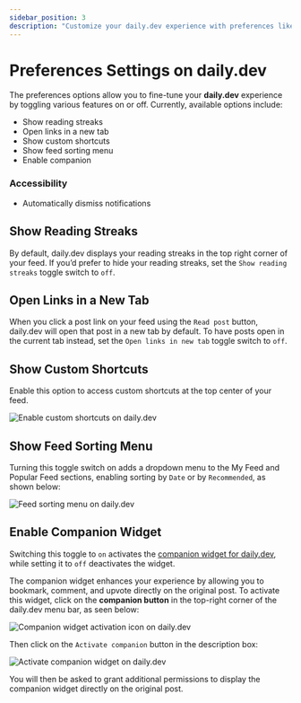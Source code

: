```yaml
---
sidebar_position: 3
description: "Customize your daily.dev experience with preferences like reading streaks, link behavior, and companion widget for a personalized feed."
---
```


# Preferences Settings on daily.dev

The preferences options allow you to fine-tune your **daily.dev** experience by toggling various features on or off. Currently, available options include:

- Show reading streaks
- Open links in a new tab
- Show custom shortcuts
- Show feed sorting menu
- Enable companion

### Accessibility
- Automatically dismiss notifications

## Show Reading Streaks

By default, daily.dev displays your reading streaks in the top right corner of your feed. If you’d prefer to hide your reading streaks, set the `Show reading streaks` toggle switch to `off`.

## Open Links in a New Tab

When you click a post link on your feed using the `Read post` button, daily.dev will open that post in a new tab by default. To have posts open in the current tab instead, set the `Open links in new tab` toggle switch to `off`.

## Show Custom Shortcuts

Enable this option to access custom shortcuts at the top center of your feed.

![Enable custom shortcuts on daily.dev](https://daily-now-res.cloudinary.com/image/upload/v1724399755/docs-v2/dfd3d9aa-1cec-4d0d-b340-0913c8b9ea6b.png)

## Show Feed Sorting Menu

Turning this toggle switch on adds a dropdown menu to the My Feed and Popular Feed sections, enabling sorting by `Date` or by `Recommended`, as shown below:

![Feed sorting menu on daily.dev](https://daily-now-res.cloudinary.com/image/upload/v1724399859/docs-v2/ea9b06cd-b59c-4ccb-a420-cda7bba7e75e.png)

## Enable Companion Widget

Switching this toggle to `on` activates the [companion widget for daily.dev](https://docs.daily.dev/docs/key-features/the-companion), while setting it to `off` deactivates the widget.

The companion widget enhances your experience by allowing you to bookmark, comment, and upvote directly on the original post. To activate this widget, click on the **companion button** in the top-right corner of the daily.dev menu bar, as seen below:

![Companion widget activation icon on daily.dev](https://daily-now-res.cloudinary.com/image/upload/v1695752806/docs-v2/Companion-widget-icon.png)

Then click on the `Activate companion` button in the description box:

![Activate companion widget on daily.dev](https://daily-now-res.cloudinary.com/image/upload/v1695752390/docs-v2/Activate-companion.png)

You will then be asked to grant additional permissions to display the companion widget directly on the original post.
